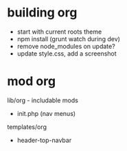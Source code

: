 building org
===

* start with current roots theme
* npm install (grunt watch during dev)
* remove node_modules on update?
* update style.css, add a screenshot


mod org
===

lib/org - includable mods

* init.php (nav menus)

templates/org

* header-top-navbar